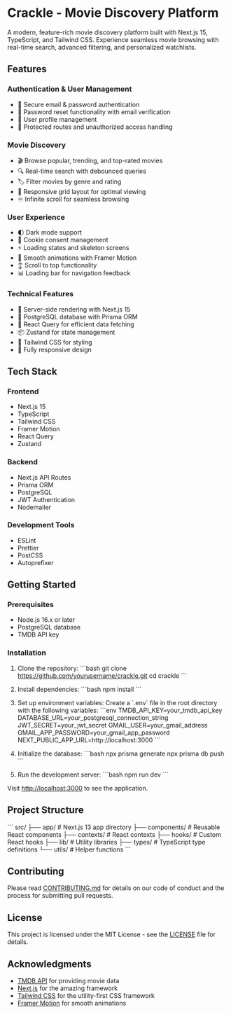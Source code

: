 # Crackle - Movie Discovery Platform

A modern, feature-rich movie discovery platform built with Next.js 15, TypeScript, and Tailwind CSS. Experience seamless movie browsing with real-time search, advanced filtering, and personalized watchlists.

## Features

### Authentication & User Management

- 🔐 Secure email & password authentication
- 🔑 Password reset functionality with email verification
- 👤 User profile management
- 🚫 Protected routes and unauthorized access handling

### Movie Discovery

- 🎬 Browse popular, trending, and top-rated movies
- 🔍 Real-time search with debounced queries
- 🏷️ Filter movies by genre and rating
- 📱 Responsive grid layout for optimal viewing
- ♾️ Infinite scroll for seamless browsing

### User Experience

- 🌓 Dark mode support
- 🍪 Cookie consent management
- ⚡ Loading states and skeleton screens
- 🎨 Smooth animations with Framer Motion
- ↕️ Scroll to top functionality
- 📊 Loading bar for navigation feedback

### Technical Features

- 🚀 Server-side rendering with Next.js 15
- 💾 PostgreSQL database with Prisma ORM
- 🔄 React Query for efficient data fetching
- 📦 Zustand for state management
- 🎨 Tailwind CSS for styling
- 📱 Fully responsive design

## Tech Stack

### Frontend

- Next.js 15
- TypeScript
- Tailwind CSS
- Framer Motion
- React Query
- Zustand

### Backend

- Next.js API Routes
- Prisma ORM
- PostgreSQL
- JWT Authentication
- Nodemailer

### Development Tools

- ESLint
- Prettier
- PostCSS
- Autoprefixer

## Getting Started

### Prerequisites

- Node.js 16.x or later
- PostgreSQL database
- TMDB API key

### Installation

1. Clone the repository:
   \`\`\`bash
   git clone https://github.com/yourusername/crackle.git
   cd crackle
   \`\`\`

2. Install dependencies:
   \`\`\`bash
   npm install
   \`\`\`

3. Set up environment variables:
   Create a \`.env\` file in the root directory with the following variables:
   \`\`\`env
   TMDB_API_KEY=your_tmdb_api_key
   DATABASE_URL=your_postgresql_connection_string
   JWT_SECRET=your_jwt_secret
   GMAIL_USER=your_gmail_address
   GMAIL_APP_PASSWORD=your_gmail_app_password
   NEXT_PUBLIC_APP_URL=http://localhost:3000
   \`\`\`

4. Initialize the database:
   \`\`\`bash
   npx prisma generate
   npx prisma db push
   \`\`\`

5. Run the development server:
   \`\`\`bash
   npm run dev
   \`\`\`

Visit [http://localhost:3000](http://localhost:3000) to see the application.

## Project Structure

\`\`\`
src/
├── app/ # Next.js 13 app directory
├── components/ # Reusable React components
├── contexts/ # React contexts
├── hooks/ # Custom React hooks
├── lib/ # Utility libraries
├── types/ # TypeScript type definitions
└── utils/ # Helper functions
\`\`\`

## Contributing

Please read [CONTRIBUTING.md](CONTRIBUTING.md) for details on our code of conduct and the process for submitting pull requests.

## License

This project is licensed under the MIT License - see the [LICENSE](LICENSE) file for details.

## Acknowledgments

- [TMDB API](https://www.themoviedb.org/documentation/api) for providing movie data
- [Next.js](https://nextjs.org/) for the amazing framework
- [Tailwind CSS](https://tailwindcss.com/) for the utility-first CSS framework
- [Framer Motion](https://www.framer.com/motion/) for smooth animations
